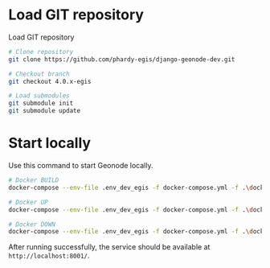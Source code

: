 # Load GIT repository

Load GIT repository
```sh
# Clone repository
git clone https://github.com/phardy-egis/django-geonode-dev.git

# Checkout branch
git checkout 4.0.x-egis

# Load submodules
git submodule init
git submodule update

```

# Start locally

Use this command to start Geonode locally.

```sh
# Docker BUILD
docker-compose --env-file .env_dev_egis -f docker-compose.yml -f .\docker-compose.egis-local.prod.yml build

# Docker UP
docker-compose --env-file .env_dev_egis -f docker-compose.yml -f .\docker-compose.egis-local.prod.yml up -d

# Docker DOWN
docker-compose --env-file .env_dev_egis -f docker-compose.yml -f .\docker-compose.egis-local.prod.yml down
```

After running successfully, the service should be available at `http://localhost:8001/`.